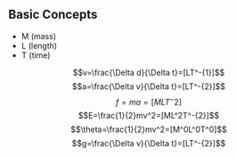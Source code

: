 ## Basic Concepts
* M (mass)
* L (length)
* T (time)

$$v=\frac{\Delta d}{\Delta t}=[LT^-{1}]$$
$$a=\frac{\Delta v}{\Delta t}=[LT^-{2}]$$
$$f=ma=[MLT^-{2}]$$
$$E=\frac{1}{2}mv^2=[ML^2T^-{2}]$$
$$\theta=\frac{1}{2}mv^2=[M^0L^0T^0]$$
$$g=\frac{\Delta v}{\Delta t}=[LT^-{2}]$$